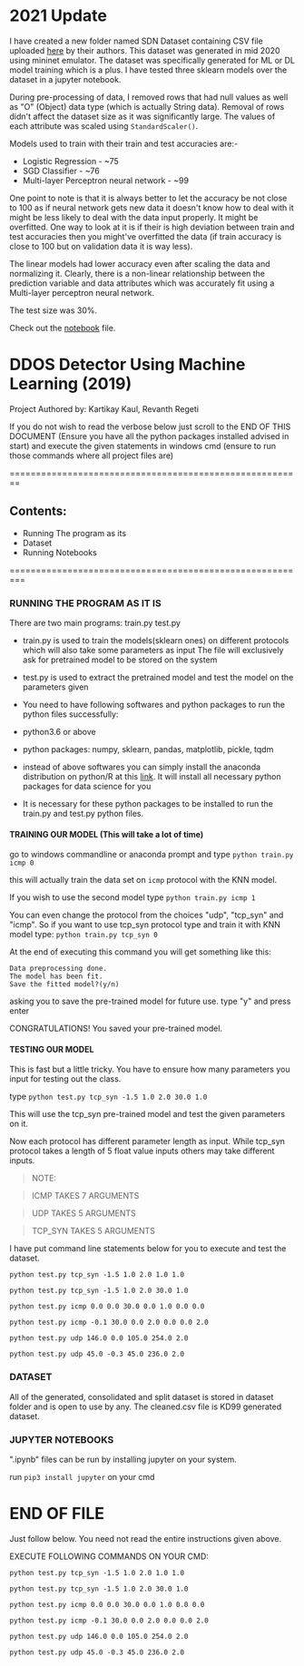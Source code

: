 # 2021 Update
I have created a new folder named SDN Dataset containing CSV file uploaded [here](https://data.mendeley.com/datasets/jxpfjc64kr/1) by their authors. This dataset was generated in mid 2020 using mininet emulator. The dataset was specifically generated for ML or DL model training which is a plus. I have tested three sklearn models over the dataset in a jupyter notebook.

During pre-processing of data, I removed rows that had null values as well as "O" (Object) data type (which is actually String data). Removal of rows didn't affect the dataset size as it was significantly large. The values of each attribute was scaled using `StandardScaler()`.

Models used to train with their train and test accuracies are:-
* Logistic Regression - ~75
* SGD Classifier -  ~76
* Multi-layer Perceptron neural network - ~99

One point to note is that it is always better to let the accuracy be not close to 100 as if neural network gets new data it doesn't know how to deal with it
might be less likely to deal with the data input properly. It might be overfitted. One way to look at it is if their is high deviation between train and test accuracies then you might've overfitted the data (if train accuracy is close to 100 but on validation data it is way less).

The linear models had lower accuracy even after scaling the data and normalizing it. Clearly, there is a non-linear relationship between the prediction variable and data attributes which was accurately fit using a Multi-layer perceptron neural network.

The test size was 30%.

Check out the [notebook](https://github.com/DrakenWan/DDOS_Detection/blob/master/SDN%20Dataset/SDN_Classification.ipynb) file.

# DDOS Detector Using Machine Learning (2019)

Project Authored by: Kartikay Kaul, Revanth Regeti

If you do not wish to read the verbose below just scroll
to the END OF THIS DOCUMENT (Ensure you have all the python packages installed
advised in start) and execute the given statements in windows cmd (ensure
to run those commands where all project files are)

========================================================
## Contents:

- Running The program as its
- Dataset
- Running Notebooks

=========================================================

### RUNNING THE PROGRAM AS IT IS

There are two main programs:
	train.py 	test.py

* train.py is used to train the models(sklearn ones) on different protocols
 which will also take some parameters as input
 The file will exclusively ask for pretrained model to be stored on the system

* test.py is used to extract the pretrained model and test the model on
 the parameters given

* You need to have following softwares and python packages to run the python files successfully:
 * python3.6 or above
 * python packages: numpy, sklearn, pandas, matplotlib, pickle, tqdm
 * instead of above softwares you can simply install the anaconda distribution on python/R at this [link](https://www.anaconda.com/distribution/). It will install all necessary python packages for data science for you
 * It is necessary for these python packages to be installed to run the train.py and test.py
    python files.


#### TRAINING OUR MODEL (This will take a lot of time)


go to windows commandline or anaconda prompt and type `python train.py icmp 0`

this will actually train the data set on `icmp` protocol with the KNN model.

If you wish to use the second model type `python train.py icmp 1`

You can even change the protocol from the choices "udp", "tcp_syn" and "icmp". 
So if you want to use tcp_syn protocol type and train it with KNN model type:
   `python train.py tcp_syn 0`

At the end of executing this command you will get something like this:

```` 
Data preprocessing done.
The model has been fit.
Save the fitted model?(y/n)
```` 


asking you to save the pre-trained model for future use. type "y" and press enter

CONGRATULATIONS! You saved your pre-trained model.


#### TESTING OUR MODEL
This is fast but a little tricky. You have to ensure how many parameters you input for testing out the class.

type `python test.py tcp_syn -1.5 1.0 2.0 30.0 1.0`

This will use the tcp_syn pre-trained model and test the given parameters on it.

Now each protocol has different parameter length as input. While tcp_syn protocol takes
a length of 5 float value inputs others may take different inputs.

> NOTE:

> ICMP TAKES 7 ARGUMENTS

> UDP TAKES 5 ARGUMENTS

> TCP_SYN TAKES 5 ARGUMENTS


I have put command line statements below for you to execute and test the dataset.

`python test.py tcp_syn -1.5 1.0 2.0 1.0 1.0`

`python test.py tcp_syn -1.5 1.0 2.0 30.0 1.0`

`python test.py icmp 0.0 0.0 30.0 0.0 1.0 0.0 0.0`

`python test.py icmp -0.1 30.0 0.0 2.0 0.0 0.0 2.0`

`python test.py udp 146.0 0.0 105.0 254.0 2.0`

`python test.py udp 45.0 -0.3 45.0 236.0 2.0`


### DATASET
  All of the generated, consolidated and split dataset is stored in dataset folder and
  is open to use by any. The cleaned.csv file is KD99 generated dataset.

### JUPYTER NOTEBOOKS
   
".ipynb" files can be run by installing jupyter on your system.

run `pip3 install jupyter` on your cmd


# END OF FILE 

Just follow below. You need not read the entire instructions given above.

EXECUTE FOLLOWING COMMANDS ON YOUR CMD:

`python test.py tcp_syn -1.5 1.0 2.0 1.0 1.0`

`python test.py tcp_syn -1.5 1.0 2.0 30.0 1.0`

`python test.py icmp 0.0 0.0 30.0 0.0 1.0 0.0 0.0`

`python test.py icmp -0.1 30.0 0.0 2.0 0.0 0.0 2.0`

`python test.py udp 146.0 0.0 105.0 254.0 2.0`

`python test.py udp 45.0 -0.3 45.0 236.0 2.0`


